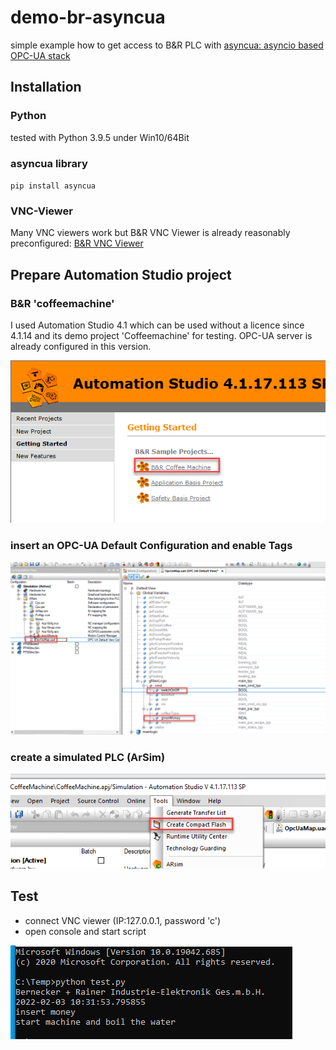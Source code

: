 # demo-br-asyncua
simple example how to get access to B&amp;R PLC with [asyncua: asyncio based OPC-UA stack](https://github.com/FreeOpcUa/opcua-asyncio)

## Installation

### Python
tested with Python 3.9.5 under Win10/64Bit

### asyncua library
`pip install asyncua`

### VNC-Viewer
Many VNC viewers work but B&R VNC Viewer is already reasonably preconfigured:
[B&R VNC Viewer](https://www.br-automation.com/en/downloads/software/hmi-software/vnc-viewer/vnc-viewer-winxp-win7-win81-win10/?noredirect=1)


## Prepare Automation Studio project

### B&R 'coffeemachine'
I used Automation Studio 4.1 which can be used without a licence since 4.1.14 and its demo project 'Coffeemachine' for testing.
OPC-UA server is already configured in this version.

![coffeemachine1](/doc/coffeemachine1.png)

### insert an OPC-UA Default Configuration and enable Tags

![coffeemachine2](/doc/coffeemachine2.png)

### create a simulated PLC (ArSim)

![coffeemachine3](/doc/coffeemachine3.png)

## Test

- connect VNC viewer (IP:127.0.0.1, password 'c')
- open console and start script

![coffeemachine4](/doc/coffeemachine4.png)





